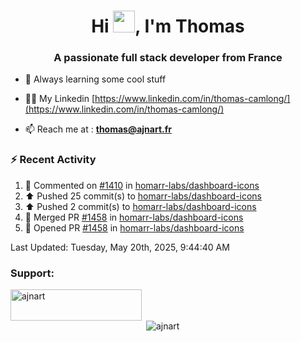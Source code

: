 <h1 align="center">Hi <img height="35px" src="https://raw.githubusercontent.com/MartinHeinz/MartinHeinz/master/wave.gif" width="35px"/>, I'm Thomas</h1>
<h3 align="center">A passionate full stack developer from France</h3>

- 🌱 Always learning some cool stuff 

- 👨‍💻 My Linkedin [https://www.linkedin.com/in/thomas-camlong/](https://www.linkedin.com/in/thomas-camlong/)

- 📫 Reach me at : **thomas@ajnart.fr**

### :zap: Recent Activity

<!--RECENT_ACTIVITY:start-->
1. 💬 Commented on [#1410](https://github.com/homarr-labs/dashboard-icons/pull/1410#issuecomment-2890997822) in [homarr-labs/dashboard-icons](https://github.com/homarr-labs/dashboard-icons)<br>
2. ⬆️ Pushed 25 commit(s) to [homarr-labs/dashboard-icons](https://github.com/homarr-labs/dashboard-icons)<br>
3. ⬆️ Pushed 2 commit(s) to [homarr-labs/dashboard-icons](https://github.com/homarr-labs/dashboard-icons)<br>
4. 🎉 Merged PR [#1458](https://github.com/homarr-labs/dashboard-icons/pull/1458) in [homarr-labs/dashboard-icons](https://github.com/homarr-labs/dashboard-icons)<br>
5. 💪 Opened PR [#1458](https://github.com/homarr-labs/dashboard-icons/pull/1458) in [homarr-labs/dashboard-icons](https://github.com/homarr-labs/dashboard-icons)<br>
<!--RECENT_ACTIVITY:end-->

<!--RECENT_ACTIVITY:last_update-->
Last Updated: Tuesday, May 20th, 2025, 9:44:40 AM
<!--RECENT_ACTIVITY:last_update_end-->
<h3 align="left">Support:</h3>
<p><a href="https://ko-fi.com/ajnart"> <img align="left" src="https://cdn.ko-fi.com/cdn/kofi3.png?v=3" height="50" width="210" alt="ajnart" /></a></p><br><br>

<p>&nbsp;<img align="center" src="https://github-readme-stats.vercel.app/api?username=ajnart&show_icons=true&theme=tokyonight&locale=en" alt="ajnart" /></p>
